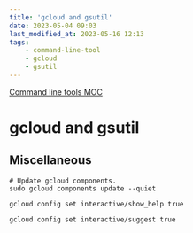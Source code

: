 ```yaml
---
title: 'gcloud and gsutil'
date: 2023-05-04 09:03
last_modified_at: 2023-05-16 12:13
tags:
    - command-line-tool
    - gcloud
    - gsutil
---
```


[Command line tools MOC](Command%20line%20tools%20MOC.md)

# gcloud and gsutil

## Miscellaneous

```shell
# Update gcloud components.
sudo gcloud components update --quiet

gcloud config set interactive/show_help true

gcloud config set interactive/suggest true
```
